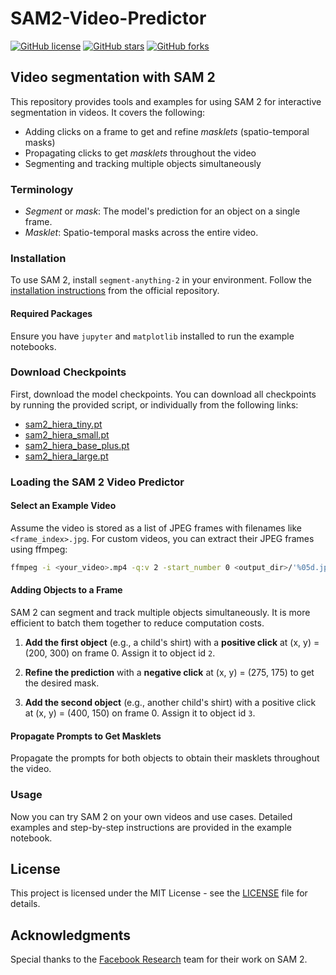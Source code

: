 # SAM2-Video-Predictor

[![GitHub license](https://img.shields.io/badge/license-MIT-blue.svg)](https://github.com/MJAHMADEE/SAM2-Video-Predictor/blob/main/LICENSE)
[![GitHub stars](https://img.shields.io/github/stars/MJAHMADEE/SAM2-Video-Predictor.svg)](https://github.com/MJAHMADEE/SAM2-Video-Predictor/stargazers)
[![GitHub forks](https://img.shields.io/github/forks/MJAHMADEE/SAM2-Video-Predictor.svg)](https://github.com/MJAHMADEE/SAM2-Video-Predictor/network)

## Video segmentation with SAM 2

This repository provides tools and examples for using SAM 2 for interactive segmentation in videos. It covers the following:

- Adding clicks on a frame to get and refine _masklets_ (spatio-temporal masks)
- Propagating clicks to get _masklets_ throughout the video
- Segmenting and tracking multiple objects simultaneously

### Terminology

- _Segment_ or _mask_: The model's prediction for an object on a single frame.
- _Masklet_: Spatio-temporal masks across the entire video.

### Installation

To use SAM 2, install `segment-anything-2` in your environment. Follow the [installation instructions](https://github.com/facebookresearch/segment-anything-2#installation) from the official repository.

#### Required Packages

Ensure you have `jupyter` and `matplotlib` installed to run the example notebooks.

### Download Checkpoints

First, download the model checkpoints. You can download all checkpoints by running the provided script, or individually from the following links:

- [sam2_hiera_tiny.pt](https://dl.fbaipublicfiles.com/segment_anything_2/072824/sam2_hiera_tiny.pt)
- [sam2_hiera_small.pt](https://dl.fbaipublicfiles.com/segment_anything_2/072824/sam2_hiera_small.pt)
- [sam2_hiera_base_plus.pt](https://dl.fbaipublicfiles.com/segment_anything_2/072824/sam2_hiera_base_plus.pt)
- [sam2_hiera_large.pt](https://dl.fbaipublicfiles.com/segment_anything_2/072824/sam2_hiera_large.pt)

### Loading the SAM 2 Video Predictor

#### Select an Example Video

Assume the video is stored as a list of JPEG frames with filenames like `<frame_index>.jpg`. For custom videos, you can extract their JPEG frames using ffmpeg:

```sh
ffmpeg -i <your_video>.mp4 -q:v 2 -start_number 0 <output_dir>/'%05d.jpg'
```
#### Adding Objects to a Frame

SAM 2 can segment and track multiple objects simultaneously. It is more efficient to batch them together to reduce computation costs.

1. **Add the first object** (e.g., a child's shirt) with a **positive click** at (x, y) = (200, 300) on frame 0. Assign it to object id `2`.

2. **Refine the prediction** with a **negative click** at (x, y) = (275, 175) to get the desired mask.

3. **Add the second object** (e.g., another child's shirt) with a positive click at (x, y) = (400, 150) on frame 0. Assign it to object id `3`.

#### Propagate Prompts to Get Masklets

Propagate the prompts for both objects to obtain their masklets throughout the video.

### Usage

Now you can try SAM 2 on your own videos and use cases. Detailed examples and step-by-step instructions are provided in the example notebook.

## License

This project is licensed under the MIT License - see the [LICENSE](LICENSE) file for details.

## Acknowledgments

Special thanks to the [Facebook Research](https://github.com/facebookresearch) team for their work on SAM 2.

